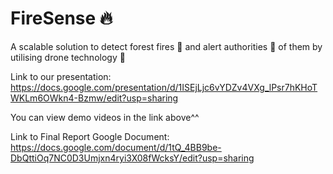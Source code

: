 # FireSense 🔥

A scalable solution to detect forest fires 🌳 and alert authorities 🚒 of them by utilising drone technology 🤖

Link to our presentation: https://docs.google.com/presentation/d/1ISEjLjc6vYDZv4VXg_lPsr7hKHoTWKLm6OWkn4-Bzmw/edit?usp=sharing

You can view demo videos in the link above^^



Link to Final Report Google Document: https://docs.google.com/document/d/1tQ_4BB9be-DbQttiOq7NC0D3Umjxn4ryi3X08fWcksY/edit?usp=sharing
